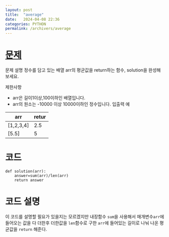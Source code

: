 ```yaml
---
layout: post
title:  "average"
date:   2024-04-08 22:36
categories: PYTHON
permalink: /archivers/average
---
```












# [문제]
문제 설명
정수를 담고 있는 배열 arr의 평균값을 return하는 함수, solution을 완성해보세요.

제한사항
- arr은 길이1이상,100이하인 배열입니다.
- arr의 원소는 -10000 이상 10000이하인 정수입니다.
입출력 예

|arr|retur|
|----|---|
|[1,2,3,4]|2.5|
|[5.5]|5|

# 코드
```
def solution(arr):
    answer=sum(arr)/len(arr)
    return answer
```
# 코드 설명
이 코드를 설명할 필요가 있을지는 모르겠지만
내장함수 `sum`을 사용해서 매개변수`arr`에 들어오는 값을 다 더한후
더한값을 `len`함수로 구한 `arr`에 들어있는 길이로 나눠 나온 평균값을 `return` 해준다.

[문제]:https://school.programmers.co.kr/learn/courses/30/lessons/12944
